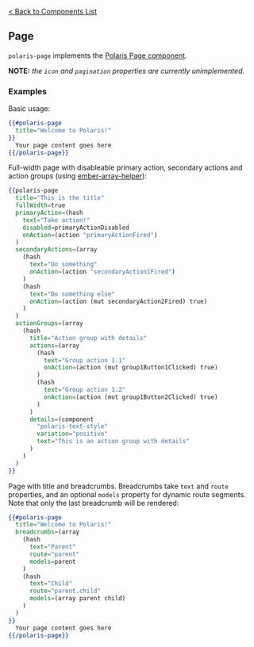 [< Back to Components List](../README.md#components)

## Page
`polaris-page` implements the [Polaris Page component](https://polaris.shopify.com/components/structure/page).

**NOTE:** _the `icon` and `pagination` properties are currently unimplemented._

### Examples

Basic usage:

```hbs
{{#polaris-page
  title="Welcome to Polaris!"
}}
  Your page content goes here
{{/polaris-page}}
```

Full-width page with disableable primary action, secondary actions and action groups (using [ember-array-helper](https://github.com/kellyselden/ember-array-helper)):

```hbs
{{polaris-page
  title="This is the title"
  fullWidth=true
  primaryAction=(hash
    text="Take action!"
    disabled=primaryActionDisabled
    onAction=(action "primaryActionFired")
  )
  secondaryActions=(array
    (hash
      text="Do something"
      onAction=(action "secondaryAction1Fired")
    )
    (hash
      text="Do something else"
      onAction=(action (mut secondaryAction2Fired) true)
    )
  )
  actionGroups=(array
    (hash
      title="Action group with details"
      actions=(array
        (hash
          text="Group action 1.1"
          onAction=(action (mut group1Button1Clicked) true)
        )
        (hash
          text="Group action 1.2"
          onAction=(action (mut group1Button2Clicked) true)
        )
      )
      details=(component
        "polaris-text-style"
        variation="positive"
        text="This is an action group with details"
      )
    )
  )
}}
```

Page with title and breadcrumbs. Breadcrumbs take `text` and `route` properties, and an optional `models` property for dynamic route segments. Note that only the last breadcrumb will be rendered:

```hbs
{{#polaris-page
  title="Welcome to Polaris!"
  breadcrumbs=(array
    (hash
      text="Parent"
      route="parent"
      models=parent
    )
    (hash
      text="Child"
      route="parent.child"
      models=(array parent child)
    )
  )
}}
  Your page content goes here
{{/polaris-page}}
```
